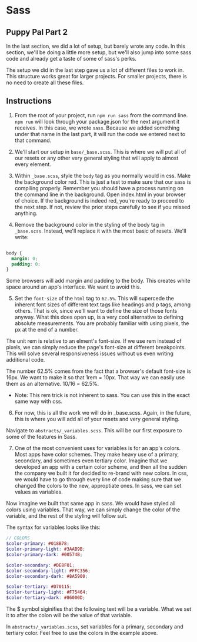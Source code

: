 # Sass 

## Puppy Pal Part 2

In the last section, we did a lot of setup, but barely wrote any code. In this section, we'll be doing a little more setup, but we'll also jump into some sass code and already get a taste of some of sass's perks.

The setup we did in the last step gave us a lot of different files to work in. This structure works great for larger projects. For smaller projects, there is no need to create all these files. 

## Instructions
1. From the root of your project, run `npm run sass` from the command line. `npm run` will look through your package.json for the next argument it receives. In this case, we wrote `sass`. Because we added something under that name in the last part, it will run the code we entered next to that command. 

2. We'll start our setup in `base/_base.scss`. This is where we will put all of our resets or any other very general styling that will apply to almost every element.

3. Within `_base.scss`, style the `body` tag as you normally would in css. Make the background color red. This is just a test to make sure that our sass is compiling properly. Remember you should have a process running on the command line in the background. Open index.html in your browser of choice. If the background is indeed red, you're ready to proceed to the next step. If not, review the prior steps carefully to see if you missed anything. 

4. Remove the background color in the styling of the body tag in `_base.scss`. Instead, we'll replace it with the most basic of resets. We'll write: 

```scss

body {
  margin: 0;
  padding: 0;
}

```
Some browsers will add margin and padding to the body. This creates white space around an app's interface. We want to avoid this.

5. Set the `font-size` of the `html` tag to `62.5%`. This will supercede the inherent font sizes of different text tags like headings and p tags, among others. That is ok, since we'll want to define the size of those fonts anyway. What this does open up, is a very cool alternative to defining absolute measurements. You are probably familiar with using pixels, the px at the end of a number. 

The unit rem is relative to an elment's font-size. If we use rem instead of pixels, we can simply reduce the page's font-size at different breakpoints. This will solve several responsiveness issues without us even writing additional code. 

The number 62.5% comes from the fact that a browser's default font-size is 16px. We want to make it so that 1rem = 10px. That way we can easily use them as an alternative. 10/16 = 62.5%. 

* Note: This rem trick is not inherent to sass. You can use this in the exact same way with css. 

6. For now, this is all the work we will do in _base.scss. Again, in the future, this is where you will add all of your resets and very general styling. 

Navigate to `abstracts/_variables.scss`. This will be our first exposure to some of the features in Sass. 

7. One of the most convenient uses for variables is for an app's colors. Most apps have color schemes. They make heavy use of a primary, secondary, and sometimes even tertiary color. Imagine that we developed an app with a certain color scheme, and then all the sudden the company we built it for decided to re-brand with new colors. In css, we would have to go through every line of code making sure that we changed the colors to the new, approptiate ones. In sass, we can set values as variables. 

Now imagine we built that same app in sass. We would have styled all colors using variables. That way, we can simply change the color of the variable, and the rest of the styling will follow suit. 

The syntax for variables looks like this:

```scss
// COLORS
$color-primary: #018B78;
$color-primary-light: #3AAB9B;
$color-primary-dark: #00574B;

$color-secondary: #DE8F01;
$color-secondary-light: #FFC356;
$color-secondary-dark: #8A5900;

$color-tertiary: #D70115;
$color-tertiary-light: #F75464;
$color-tertiary-dark: #86000D;

```

The $ symbol siginifies that the following text will be a variable. What we set it to after the colon will be the value of that variable. 

In `abstracts/_variables.scss`, set variables for a primary, secondary and tertiary color. Feel free to use the colors in the example above. 